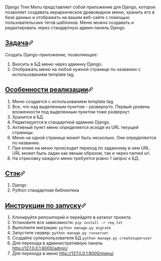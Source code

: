 <p dir="auto">Django Tree Menu представляет собой приложение для Django, которое позволяет создавать иерархическое древовидное меню, хранить его в базе данных и отображать на вашем веб-сайте с помощью пользовательских тегов шаблонов. Меню можно создавать и редактировать через стандартную админ-панель Django.</p>
<h2 tabindex="-1" id="user-content-задача" dir="auto"><a class="heading-link" href="#задача">Задача<svg class="octicon octicon-link" viewBox="0 0 16 16" version="1.1" width="16" height="16" aria-hidden="true"><path d="m7.775 3.275 1.25-1.25a3.5 3.5 0 1 1 4.95 4.95l-2.5 2.5a3.5 3.5 0 0 1-4.95 0 .751.751 0 0 1 .018-1.042.751.751 0 0 1 1.042-.018 1.998 1.998 0 0 0 2.83 0l2.5-2.5a2.002 2.002 0 0 0-2.83-2.83l-1.25 1.25a.751.751 0 0 1-1.042-.018.751.751 0 0 1-.018-1.042Zm-4.69 9.64a1.998 1.998 0 0 0 2.83 0l1.25-1.25a.751.751 0 0 1 1.042.018.751.751 0 0 1 .018 1.042l-1.25 1.25a3.5 3.5 0 1 1-4.95-4.95l2.5-2.5a3.5 3.5 0 0 1 4.95 0 .751.751 0 0 1-.018 1.042.751.751 0 0 1-1.042.018 1.998 1.998 0 0 0-2.83 0l-2.5 2.5a1.998 1.998 0 0 0 0 2.83Z"></path></svg></a></h2>
<p dir="auto">Создать Django-приложение, позволяющее:</p>
<ol dir="auto">
<li>Вносить в БД меню через админку Django.</li>
<li>Отображать меню на любой нужной странице по названию с использованием template tag.</li>
</ol>
<h2 tabindex="-1" id="user-content-особенности-реализации" dir="auto"><a class="heading-link" href="#особенности-реализации">Особенности реализации<svg class="octicon octicon-link" viewBox="0 0 16 16" version="1.1" width="16" height="16" aria-hidden="true"><path d="m7.775 3.275 1.25-1.25a3.5 3.5 0 1 1 4.95 4.95l-2.5 2.5a3.5 3.5 0 0 1-4.95 0 .751.751 0 0 1 .018-1.042.751.751 0 0 1 1.042-.018 1.998 1.998 0 0 0 2.83 0l2.5-2.5a2.002 2.002 0 0 0-2.83-2.83l-1.25 1.25a.751.751 0 0 1-1.042-.018.751.751 0 0 1-.018-1.042Zm-4.69 9.64a1.998 1.998 0 0 0 2.83 0l1.25-1.25a.751.751 0 0 1 1.042.018.751.751 0 0 1 .018 1.042l-1.25 1.25a3.5 3.5 0 1 1-4.95-4.95l2.5-2.5a3.5 3.5 0 0 1 4.95 0 .751.751 0 0 1-.018 1.042.751.751 0 0 1-1.042.018 1.998 1.998 0 0 0-2.83 0l-2.5 2.5a1.998 1.998 0 0 0 0 2.83Z"></path></svg></a></h2>
<ol dir="auto">
<li>Меню создается с использованием template tag.</li>
<li>Все, что над выделенным пунктом - развернуто. Первый уровень вложенности под выделенным пунктом тоже развернут.</li>
<li>Хранится в БД.</li>
<li>Редактируется в стандартной админке Django.</li>
<li>Активный пункт меню определяется исходя из URL текущей страницы.</li>
<li>Меню на одной странице может быть несколько. Они определяются по названию.</li>
<li>При клике на меню происходит переход по заданному в нем URL. URL может быть задан как явным образом, так и через named url.</li>
<li>На отрисовку каждого меню требуется ровно 1 запрос к БД.</li>
</ol>
<h2 tabindex="-1" id="user-content-стэк" dir="auto"><a class="heading-link" href="#стэк">Стэк<svg class="octicon octicon-link" viewBox="0 0 16 16" version="1.1" width="16" height="16" aria-hidden="true"><path d="m7.775 3.275 1.25-1.25a3.5 3.5 0 1 1 4.95 4.95l-2.5 2.5a3.5 3.5 0 0 1-4.95 0 .751.751 0 0 1 .018-1.042.751.751 0 0 1 1.042-.018 1.998 1.998 0 0 0 2.83 0l2.5-2.5a2.002 2.002 0 0 0-2.83-2.83l-1.25 1.25a.751.751 0 0 1-1.042-.018.751.751 0 0 1-.018-1.042Zm-4.69 9.64a1.998 1.998 0 0 0 2.83 0l1.25-1.25a.751.751 0 0 1 1.042.018.751.751 0 0 1 .018 1.042l-1.25 1.25a3.5 3.5 0 1 1-4.95-4.95l2.5-2.5a3.5 3.5 0 0 1 4.95 0 .751.751 0 0 1-.018 1.042.751.751 0 0 1-1.042.018 1.998 1.998 0 0 0-2.83 0l-2.5 2.5a1.998 1.998 0 0 0 0 2.83Z"></path></svg></a></h2>
<ol dir="auto">
<li>Django</li>
<li>Python стандартная библиотека</li>
</ol>
<h2 tabindex="-1" id="user-content-инструкции-по-запуску" dir="auto"><a class="heading-link" href="#инструкции-по-запуску">Инструкции по запуску<svg class="octicon octicon-link" viewBox="0 0 16 16" version="1.1" width="16" height="16" aria-hidden="true"><path d="m7.775 3.275 1.25-1.25a3.5 3.5 0 1 1 4.95 4.95l-2.5 2.5a3.5 3.5 0 0 1-4.95 0 .751.751 0 0 1 .018-1.042.751.751 0 0 1 1.042-.018 1.998 1.998 0 0 0 2.83 0l2.5-2.5a2.002 2.002 0 0 0-2.83-2.83l-1.25 1.25a.751.751 0 0 1-1.042-.018.751.751 0 0 1-.018-1.042Zm-4.69 9.64a1.998 1.998 0 0 0 2.83 0l1.25-1.25a.751.751 0 0 1 1.042.018.751.751 0 0 1 .018 1.042l-1.25 1.25a3.5 3.5 0 1 1-4.95-4.95l2.5-2.5a3.5 3.5 0 0 1 4.95 0 .751.751 0 0 1-.018 1.042.751.751 0 0 1-1.042.018 1.998 1.998 0 0 0-2.83 0l-2.5 2.5a1.998 1.998 0 0 0 0 2.83Z"></path></svg></a></h2>
<ol dir="auto">
<li>Клонируйте репозиторий и перейдите в каталог проекта.</li>
<li>Установите все зависимости: <code>pip install -r req.txt</code></li>
<li>Выполните миграции: <code>python manage.py migrate</code></li>
<li>Запустите сервер: <code>python manage.py runserver</code></li>
<li>Создайте суперпользователя БД <code>python manage.py createsuperuser</code></li>
<li>Для перехода в административную панель <a href="http://127.0.0.1:8000/admin/" rel="nofollow">http://127.0.0.1:8000/admin/</a></li>
<li>Для перехода в меню <a href="http://127.0.0.1:8000/tree_menu/" rel="nofollow">http://127.0.0.1:8000/menu/</a></li>
</ol>
